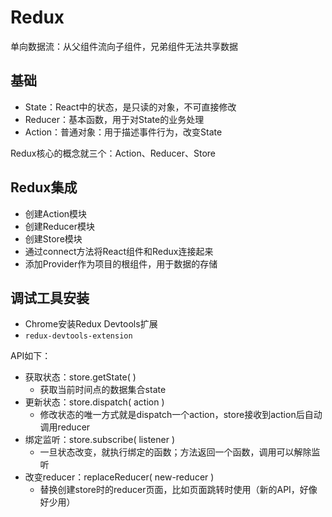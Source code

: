 # Redux

单向数据流：从父组件流向子组件，兄弟组件无法共享数据

## 基础

- State：React中的状态，是只读的对象，不可直接修改
- Reducer：基本函数，用于对State的业务处理
- Action：普通对象：用于描述事件行为，改变State


Redux核心的概念就三个：Action、Reducer、Store


## Redux集成

- 创建Action模块
- 创建Reducer模块
- 创建Store模块
- 通过connect方法将React组件和Redux连接起来
- 添加Provider作为项目的根组件，用于数据的存储

## 调试工具安装

- Chrome安装Redux Devtools扩展
- `redux-devtools-extension`




API如下：

- 获取状态：store.getState( )
    - 获取当前时间点的数据集合state
- 更新状态：store.dispatch( action )
    - 修改状态的唯一方式就是dispatch一个action，store接收到action后自动调用reducer
- 绑定监听：store.subscribe( listener )
    - 一旦状态改变，就执行绑定的函数；方法返回一个函数，调用可以解除监听
- 改变reducer：replaceReducer( new-reducer )
    - 替换创建store时的reducer页面，比如页面跳转时使用（新的API，好像好少用）

